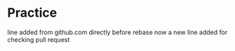 # Practice
line added from github.com directly
before rebase 
now a new line added for checking pull request
